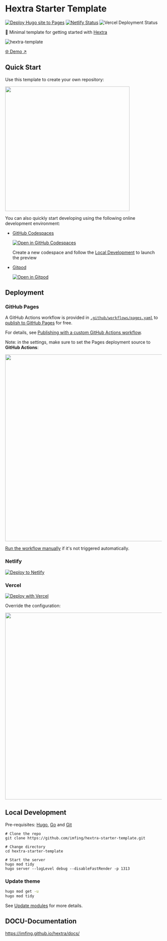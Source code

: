 # Hextra Starter Template

[![Deploy Hugo site to Pages](https://github.com/imfing/hextra-starter-template/actions/workflows/pages.yaml/badge.svg)](https://github.com/imfing/hextra-starter-template/actions/workflows/pages.yaml)
[![Netlify Status](https://api.netlify.com/api/v1/badges/6e83fd88-5ffe-4808-9689-c0f3b100bfe3/deploy-status)](https://app.netlify.com/sites/hextra-starter-template/deploys)
![Vercel Deployment Status](https://img.shields.io/github/deployments/imfing/hextra-starter-template/production?logo=vercel&logoColor=white&label=vercel&labelColor=black&link=https%3A%2F%2Fhextra-starter-template.vercel.app%2F)


🐣 Minimal template for getting started with [Hextra](https://github.com/imfing/hextra)

![hextra-template](https://github.com/imfing/hextra-starter-template/assets/5097752/c403b9a9-a76c-47a6-8466-513d772ef0b7)

[🌐 Demo ↗](https://imfing.github.io/hextra-starter-template/)

## Quick Start

Use this template to create your own repository:

<img src="https://docs.github.com/assets/cb-77734/mw-1440/images/help/repository/use-this-template-button.webp" width=400 />

You can also quickly start developing using the following online development environment:

- [GitHub Codespaces](https://github.com/codespaces) 
    
    [![Open in GitHub Codespaces](https://github.com/codespaces/badge.svg)](https://codespaces.new/imfing/hextra-starter-template)

    Create a new codespace and follow the [Local Development](#local-development) to launch the preview

- [Gitpod](https://gitpod.io)

    [![Open in Gitpod](https://gitpod.io/button/open-in-gitpod.svg)](https://gitpod.io/#https://github.com/imfing/hextra-starter-template)


## Deployment

### GitHub Pages

A GitHub Actions workflow is provided in [`.github/workflows/pages.yaml`](./.github/workflows/pages.yaml) to [publish to GitHub Pages](https://github.blog/changelog/2022-07-27-github-pages-custom-github-actions-workflows-beta/) for free. 

For details, see [Publishing with a custom GitHub Actions workflow](https://docs.github.com/en/pages/getting-started-with-github-pages/configuring-a-publishing-source-for-your-github-pages-site#publishing-with-a-custom-github-actions-workflow).

Note: in the settings, make sure to set the Pages deployment source to **GitHub Actions**:

<img src="https://github.com/imfing/hextra-starter-template/assets/5097752/99676430-884e-42ab-b901-f6534a0d6eee" width=600 />

[Run the workflow manually](https://docs.github.com/en/actions/using-workflows/manually-running-a-workflow) if it's not triggered automatically.

### Netlify

[![Deploy to Netlify](https://www.netlify.com/img/deploy/button.svg)](https://app.netlify.com/start/deploy?repository=https://github.com/imfing/hextra-starter-template)

### Vercel

[![Deploy with Vercel](https://vercel.com/button)](https://vercel.com/new/clone?repository-url=https%3A%2F%2Fgithub.com%2Fimfing%2Fhextra-starter-template&env=HUGO_VERSION)

Override the configuration:

<img src="https://github.com/imfing/hextra-starter-template/assets/5097752/e2e3cecd-c884-47ec-b064-14f896fee08d" width=600 />

## Local Development

Pre-requisites: [Hugo](https://gohugo.io/getting-started/installing/), [Go](https://golang.org/doc/install) and [Git](https://git-scm.com)

```shell
# Clone the repo
git clone https://github.com/imfing/hextra-starter-template.git

# Change directory
cd hextra-starter-template

# Start the server
hugo mod tidy
hugo server --logLevel debug --disableFastRender -p 1313
```

### Update theme

```bash
hugo mod get -u
hugo mod tidy
```

See [Update modules](https://gohugo.io/hugo-modules/use-modules/#update-modules) for more details.


## DOCU-Documentation
https://imfing.github.io/hextra/docs/